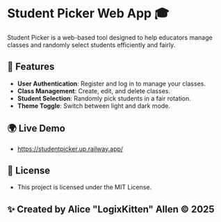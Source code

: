 # Student Picker Web App 🎓

Student Picker is a web-based tool designed to help educators manage classes and randomly select students efficiently and fairly.

## 🚀 Features
- **User Authentication**: Register and log in to manage your classes.
- **Class Management**: Create, edit, and delete classes.
- **Student Selection**: Randomly pick students in a fair rotation.
- **Theme Toggle**: Switch between light and dark mode.

## 🌍 Live Demo
- https://studentpicker.up.railway.app/
  
## 📜 License
- This project is licensed under the MIT License.
  
## ✨ Created by Alice "LogixKitten" Allen © 2025
